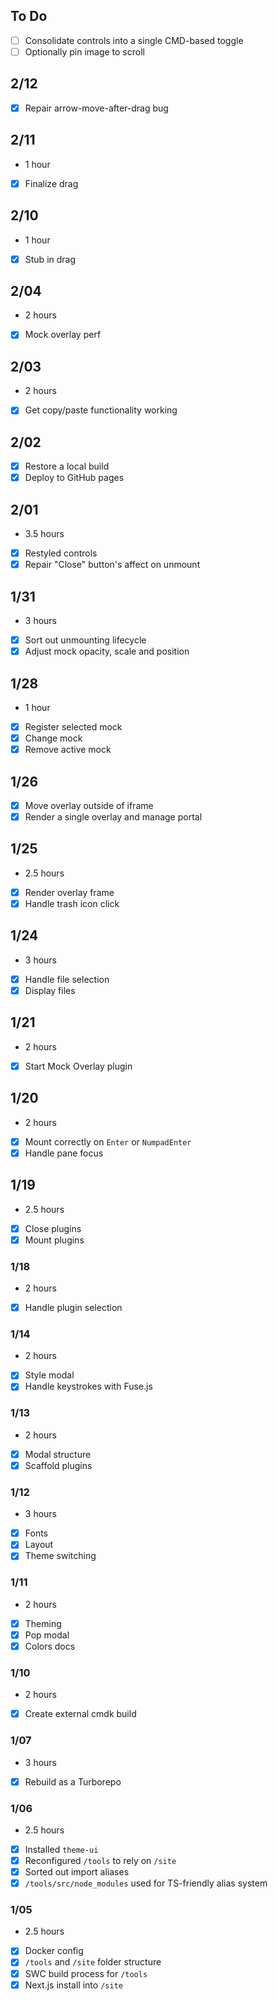 ## To Do

- [ ] Consolidate controls into a single CMD-based toggle
- [ ] Optionally pin image to scroll

## 2/12

- [x] Repair arrow-move-after-drag bug

## 2/11

- 1 hour
- [x] Finalize drag

## 2/10

- 1 hour
- [x] Stub in drag

## 2/04

- 2 hours
- [x] Mock overlay perf

## 2/03

- 2 hours
- [x] Get copy/paste functionality working

## 2/02

- [x] Restore a local build
- [x] Deploy to GitHub pages

## 2/01

- 3.5 hours
- [x] Restyled controls
- [x] Repair "Close" button's affect on unmount

## 1/31

- 3 hours
- [x] Sort out unmounting lifecycle
- [x] Adjust mock opacity, scale and position

## 1/28

- 1 hour
- [x] Register selected mock
- [x] Change mock
- [x] Remove active mock

## 1/26

- [x] Move overlay outside of iframe
- [x] Render a single overlay and manage portal

## 1/25

- 2.5 hours
- [x] Render overlay frame
- [x] Handle trash icon click

## 1/24

- 3 hours
- [x] Handle file selection
- [x] Display files

## 1/21

- 2 hours
- [x] Start Mock Overlay plugin

## 1/20

- 2 hours
- [x] Mount correctly on `Enter` or `NumpadEnter`
- [x] Handle pane focus

## 1/19

- 2.5 hours
- [x] Close plugins
- [x] Mount plugins

### 1/18

- 2 hours
- [x] Handle plugin selection

### 1/14

- 2 hours
- [x] Style modal
- [x] Handle keystrokes with Fuse.js

### 1/13

- 2 hours
- [x] Modal structure
- [x] Scaffold plugins

### 1/12

- 3 hours
- [x] Fonts
- [x] Layout
- [x] Theme switching

### 1/11

- 2 hours
- [x] Theming
- [x] Pop modal
- [x] Colors docs

### 1/10

- 2 hours
- [x] Create external cmdk build

### 1/07

- 3 hours
- [x] Rebuild as a Turborepo

### 1/06

- 2.5 hours
- [x] Installed `theme-ui`
- [x] Reconfigured `/tools` to rely on `/site`
- [x] Sorted out import aliases
- [x] `/tools/src/node_modules` used for TS-friendly alias system

### 1/05

- 2.5 hours
- [x] Docker config
- [x] `/tools` and `/site` folder structure
- [x] SWC build process for `/tools`
- [x] Next.js install into `/site`
